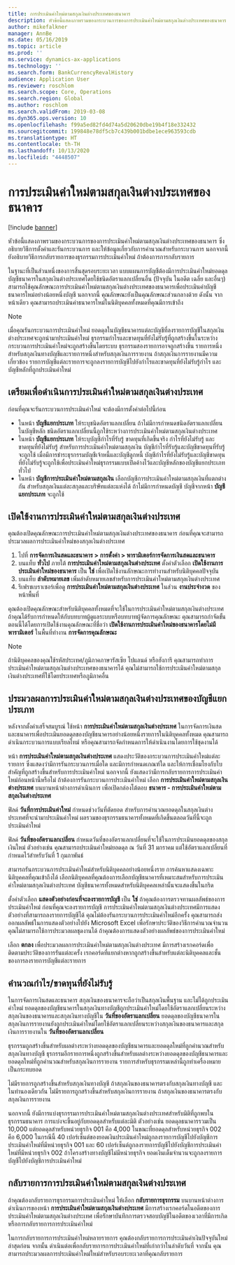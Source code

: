 ```yaml
---
title: การประเมินค่าใหม่ตามสกุลเงินต่างประเทศของธนาคาร
description: หัวข้อนี้แสดงภาพรวมของกระบวนการของการประเมินค่าใหม่ตามสกุลเงินต่างประเทศของธนาคาร ซึ่งประกอบด้วยข้อมูลเกี่ยวกับการตั้งค่า การรันกระบวนการ การคำนวณสำหรับกระบวนการ และการกลับรายการของธุรกรรมการประเมินค่าสินค้าคงคลังใหม่
author: mikefalkner
manager: AnnBe
ms.date: 05/16/2019
ms.topic: article
ms.prod: ''
ms.service: dynamics-ax-applications
ms.technology: ''
ms.search.form: BankCurrencyRevalHistory
audience: Application User
ms.reviewer: roschlom
ms.search.scope: Core, Operations
ms.search.region: Global
ms.author: roschlom
ms.search.validFrom: 2019-03-08
ms.dyn365.ops.version: 10
ms.openlocfilehash: f99a5ed82fd4d74a5d20620dbe19b4f18e332432
ms.sourcegitcommit: 199848e78df5cb7c439b001bdbe1ece963593cdb
ms.translationtype: HT
ms.contentlocale: th-TH
ms.lasthandoff: 10/13/2020
ms.locfileid: "4448507"
---
```

# <a name="bank-foreign-currency-revaluation"></a>การประเมินค่าใหม่ตามสกุลเงินต่างประเทศของธนาคาร

[!include [banner](../includes/banner.md)]


หัวข้อนี้แสดงภาพรวมของกระบวนการของการประเมินค่าใหม่ตามสกุลเงินต่างประเทศของธนาคาร ซึ่งอธิบายวิธีการตั้งค่าและรันกระบวนการ และให้ข้อมูลเกี่ยวกับการคำนวณสำหรับกระบวนการ นอกจากนี้ ยังอธิบายวิธีการกลับรายการของธุรกรรมการประเมินค่าใหม่ ถ้าต้องการการกลับรายการ

ในฐานะที่เป็นส่วนหนึ่งของการสิ้นสุดรอบระยะเวลา แบบแผนการบัญชีต้องมีการประเมินค่าใหม่ยอดดุลบัญชีธนาคารในสกุลเงินต่างประเทศโดยใช้ชนิดอัตราแลกเปลี่ยนอื่น (ปัจจุบัน ในอดีต เฉลี่ย และอื่นๆ) สามารถใช้คุณลักษณะการประเมินค่าใหม่ตามสกุลเงินต่างประเทศของธนาคารเพื่อประเมินค่าบัญชีธนาคารใหม่อย่างน้อยหนึ่งบัญชี นอกจากนี้ คุณลักษณะยังเป็นคุณลักษณะส่วนกลางด้วย ดังนั้น จากหน้าเดียว คุณสามารถประเมินค่าธนาคารใหม่ในนิติบุคคลทั้งหมดที่คุณมีการเข้าถึง

> [!NOTE]
> เมื่อคุณรันกระบวนการประเมินค่าใหม่ ยอดดุลในบัญชีธนาคารแต่ละบัญชีที่ลงรายการบัญชีในสกุลเงินต่างประเทศจะถูกนำมาประเมินค่าใหม่ ธุรกรรมกำไรและขาดทุนที่ยังไม่รับรู้ที่ถูกสร้างขึ้นในระหว่างกระบวนการประเมินค่าใหม่จะถูกสร้างขึ้นโดยระบบ ธุรกรรมสองรายการอาจถูกสร้างขึ้น รายการหนึ่งสำหรับสกุลเงินทางบัญชีและรายการหนึ่งสำหรับสกุลเงินการรายงาน ถ้าสกุลเงินการรายงานมีความเกี่ยวข้อง รายการบัญชีแต่ละรายการจะถูกลงรายการบัญชีไปยังกำไรและขาดทุนที่ยังไม่รับรู้กำไร และบัญชีหลักที่ถูกประเมินค่าใหม่

## <a name="prepare-to-run-foreign-currency-revaluation"></a>เตรียมเพื่อดำเนินการประเมินค่าใหม่ตามสกุลเงินต่างประเทศ

ก่อนที่คุณจะรันกระบวนการประเมินค่าใหม่ จะต้องมีการตั้งค่าต่อไปนี้ก่อน

- ในหน้า **บัญชีแยกประเภท** ให้ระบุชนิดอัตราแลกเปลี่ยน ถ้าไม่มีการกำหนดชนิดอัตราแลกเปลี่ยนในบัญชีหลัก ชนิดอัตราแลกเปลี่ยนนี้ถูกใช้ระหว่างการประเมินค่าใหม่ตามสกุลเงินต่างประเทศ
- ในหน้า **บัญชีแยกประเภท** ให้ระบุบัญชีกำไรที่รับรู้ ขาดทุนที่เกิดขึ้นจริง กำไรที่ยังไม่รับรู้ และขาดทุนที่ยังไม่รับรู้ สำหรับการประเมินค่าใหม่ตามสกุลเงิน บัญชีกำไรที่รับรู้และบัญชีขาดทุนที่รับรู้จะถูกใช้ เมื่อมีการชำระธุรกรรมบัญชีเจ้าหนี้และบัญชีลูกหนี้ บัญชีกำไรที่ยังไม่รับรู้และบัญชีขาดทุนที่ยังไม่รับรู้จะถูกใช้เพื่อประเมินค่าใหม่ธุรกรรมแบบเปิดค้างไว้และบัญชีหลักของบัญชีแยกประเภททั่วไป
- ในหน้า **บัญชีการประเมินค่าใหม่ตามสกุลเงิน** เลือกบัญชีการประเมินค่าใหม่ตามสกุลเงินที่แตกต่างกัน สำหรับสกุลเงินแต่ละสกุลและบริษัทแต่ละแห่งได้ ถ้าไม่มีการกำหนดบัญชี บัญชีจากหน้า **บัญชีแยกประเภท** จะถูกใช้

## <a name="enable-foreign-currency-revaluation"></a>เปิดใช้งานการประเมินค่าใหม่ตามสกุลเงินต่างประเทศ

คุณต้องเปิดคุณลักษณะการประเมินค่าใหม่ตามสกุลเงินต่างประเทศของธนาคาร ก่อนที่คุณจะสามารถประมวลผลการประเมินค่าใหม่ของสกุลเงินต่างประเทศ

1. ไปที่ **การจัดการเงินสดและธนาคาร \> การตั้งค่า \> พารามิเตอร์การจัดการเงินสดและธนาคาร**
2. บนแท็บ **ทั่วไป** ภายใต้ **การประเมินค่าใหม่ตามสกุลเงินต่างประเทศ** ตั้งค่าตัวเลือก **เปิดใช้งานการประเมินค่าใหม่ของธนาคาร** เป็น **ใช่** เพื่อเปิดใช้งานลักษณะการทำงานสำหรับนิติบุคคลปัจจุบัน 
3. บนแท็บ **ลำดับหมายเลข** เพิ่มลำดับหมายเลขสำหรับการประเมินค่าใหม่ตามสกุลเงินต่างประเทศ
4. รีเฟรชเบราเซอร์เพื่อดู **การประเมินค่าใหม่ตามสกุลเงินต่างประเทศ** ในส่วน **งานประจำงวด** ของหน้าพื้นที่

คุณต้องเปิดคุณลักษณะสำหรับนิติบุคคลทั้งหมดที่จะใช้ในการประเมินค่าใหม่ตามสกุลเงินต่างประเทศ ถ้าคุณได้รับการกำหนดให้กับบทบาทผู้ดูแลระบบหรือบทบาทผู้จัดการคุณลักษณะ คุณสามารถกำจัดขั้นตอนนี้ได้โดยการเปิดใช้งานคุณลักษณะที่ชื่อว่า **เปิดใช้งานการประเมินค่าใหม่ของธนาคารโดยไม่มีพารามิเตอร์** ในพื้นที่ทำงาน **การจัดการคุณลักษณะ**

> [!NOTE]
> ถ้านิติบุคคลของคุณใช้รหัสประเทศ/ภูมิภาคภาษารัสเซีย โปแลนด์ หรือฮังการี คุณสามารถทำการประเมินค่าใหม่ตามสกุลเงินต่างประเทศของธนาคารได้ คุณไม่สามารถใช้การประเมินค่าใหม่ตามสกุลเงินต่างประเทศที่ใช้โดยประเทศหรือภูมิภาคอื่น

## <a name="process-foreign-currency-revaluation"></a>ประมวลผลการประเมินค่าใหม่ตามสกุลเงินต่างประเทศของบัญชีแยกประเภท

หลังจากตั้งค่าเสร็จสมบูรณ์ ใช้หน้า **การประเมินค่าใหม่ตามสกุลเงินต่างประเทศ** ในการจัดการเงินสดและธนาคารเพื่อประเมินยอดดุลของบัญชีธนาคารอย่างน้อยหนึ่งรายการในนิติบุคคลทั้งหมด คุณสามารถดำเนินกระบวนการแบบเรียลไทม์ หรือคุณสามารถจัดกำหนดการให้ดำเนินงานโดยการใช้ชุดงานได้

หน้า **การประเมินค่าใหม่ตามสกุลเงินต่างประเทศ** แสดงประวัติของกระบวนการประเมินค่าใหม่แต่ละรายการ ซึ่งแสดงว่ามีการรันกระบวนการเมื่อใด และมีการกำหนดเกณฑ์ใด และให้การเชื่อมโยงกับใบสำคัญที่ถูกสร้างขึ้นสำหรับการประเมินค่าใหม่ นอกจากนี้ ยังแสดงว่ามีการกลับรายการการประเมินค่าใหม่ก่อนหน้านี้หรือไม่ ถ้าต้องการรันกระบวนการประเมินค่าใหม่ เลือก **การประเมินค่าใหม่ตามสกุลเงินต่างประเทศ** บนบานหน้าต่างการดำเนินการ เพื่อเปิดกล่องโต้ตอบ **ธนาคาร - การประเมินค่าใหม่ตามสกุลเงินต่างประเทศ**

ฟิลด์ **วันที่การประเมินค่าใหม่** กำหนดช่วงวันที่ตัดยอด สำหรับการคำนวณยอดดุลในสกุลเงินต่างประเทศที่จะนำมาประเมินค่าใหม่ ผลรวมของธุรกรรมธนาคารทั้งหมดที่เกิดขึ้นตลอดวันที่นี้จะถูกประเมินค่าใหม่

ฟิลด์ **วันที่ของอัตราแลกเปลี่ยน** กำหนดวันที่ของอัตราแลกเปลี่ยนที่จะใช้ในการประเมินยอดดุลของสกุลเงินใหม่ ตัวอย่างเช่น คุณสามารถประเมินค่าใหม่ยอดดุล ณ วันที่ 31 มกราคม แต่ใช้อัตราแลกเปลี่ยนที่กำหนดไว้สำหรับวันที่ 1 กุมภาพันธ์

สามารถรันกระบวนการประเมินค่าใหม่สำหรับนิติบุคคลอย่างน้อยหนึ่งราย การค้นหาแสดงเฉพาะนิติบุคคลที่คุณเข้าถึงได้ เลือกนิติบุคคลที่คุณต้องการเลือกบัญชีธนาคารที่เหมาะสมสำหรับการประเมินค่าใหม่ตามสกุลเงินต่างประเทศ บัญชีธนาคารทั้งหมดสำหรับนิติบุคคลเหล่านั้นจะแสดงขึ้นในกริด

ตั้งค่าตัวเลือก **แสดงตัวอย่างก่อนที่จะลงรายการบัญชี** เป็น **ใช่** ถ้าคุณต้องการตรวจทานผลลัพธ์ของการประเมินค่าใหม่ ก่อนที่คุณจะลงรายการบัญชี การประเมินค่าใหม่ตามสกุลเงินต่างประเทศมีการแสดงตัวอย่างที่สามารถลงรายการบัญชีได้ คุณไม่ต้องรันกระบวนการประเมินค่าใหม่อีกครั้ง คุณสามารถส่งออกผลลัพธ์ในการแสดงตัวอย่างไปยัง Microsoft Excel เพื่อรักษาประวัติของวิธีการคำนวณจำนวน คุณไม่สามารถใช้การประมวลผลชุดงานได้ ถ้าคุณต้องการแสดงตัวอย่างผลลัพธ์ของการประเมินค่าใหม่

เลือก **ตกลง** เพื่อประมวลผลการประเมินค่าใหม่ตามสกุลเงินต่างประเทศ มีการสร้างเรกคอร์ดเพื่อติดตามประวัติของการรันแต่ละครั้ง เรกคอร์ดที่แยกต่างหากถูกสร้างขึ้นสำหรับแต่ละนิติบุคคลและชั้นของการลงรายการบัญชีแต่ละรายการ

## <a name="calculate-unrealized-gainloss"></a>คำนวณกำไร/ขาดทุนที่ยังไม่รับรู้

ในการจัดการเงินสดและธนาคาร สกุลเงินของธนาคารจะถือว่าเป็นสกุลเงินพื้นฐาน และไม่ได้ถูกประเมินค่าใหม่ ยอดดุลของบัญชีธนาคารในสกุลเงินทางบัญชีถูกประเมินค่าใหม่โดยใช้อัตราแลกเปลี่ยนระหว่างสกุลเงินของธนาคารและสกุลเงินทางบัญชีใน **วันที่ของอัตราแลกเปลี่ยน** ยอดดุลของบัญชีธนาคารในสกุลเงินการรายงานยังถูกประเมินค่าใหม่โดยใช้อัตราแลกเปลี่ยนระหว่างสกุลเงินของธนาคารและสกุลเงินการรายงานใน **วันที่ของอัตราแลกเปลี่ยน**

ธุรกรรมถูกสร้างขึ้นสำหรับผลต่างระหว่างยอดดุลของบัญชีธนาคารและยอดดุลใหม่ที่ถูกคำนวณสำหรับสกุลเงินทางบัญชี ธุรกรรมอีกรายการหนึ่งถูกสร้างขึ้นสำหรับผลต่างระหว่างยอดดุลของบัญชีธนาคารและยอดดุลใหม่ที่ถูกคำนวณสำหรับสกุลเงินการรายงาน รายการสำหรับธุรกรรมเหล่านี้ถูกทำเครื่องหมายเป็นกระทบยอด 

ไม่มีรายการถูกสร้างขึ้นสำหรับสกุลเงินทางบัญชี ถ้าสกุลเงินของธนาคารตรงกับสกุลเงินทางบัญชี และในทำนองเดียวกัน ไม่มีรายการถูกสร้างขึ้นสำหรับสกุลเงินการรายงาน ถ้าสกุลเงินของธนาคารตรงกับสกุลเงินการรายงาน

นอกจากนี้ ยังมีการแบ่งธุรกรรมการประเมินค่าใหม่ตามสกุลเงินต่างประเทศสำหรับมิติที่ถูกพบในธุรกรรมธนาคาร การแบ่งจะขึ้นอยู่กับยอดดุลสำหรับแต่ละมิติ ตัวอย่างเช่น ยอดดุลธนาคารรวมเป็น 10,000 แต่ยอดดุลสำหรับหน่วยธุรกิจ 001 คือ 4,000 ในขณะที่ยอดดุลสำหรับหน่วยธุรกิจ 002 คือ 6,000 ในกรณีนี้ 40 เปอร์เซ็นต์ของยอดเงินประเมินค่าใหม่ถูกลงรายการบัญชีไปยังบัญชีการประเมินค่าใหม่ที่มีหน่วยธุรกิจ 001 และ 60 เปอร์เซ็นต์ถูกลงรายการบัญชีไปยังบัญชีการประเมินค่าใหม่ที่มีหน่วยธุรกิจ 002 ถ้าโครงสร้างทางบัญชีไม่มีหน่วยธุรกิจ ยอดเงินเต็มจำนวนจะถูกลงรายการบัญชีไปยังบัญชีการประเมินค่าใหม่

## <a name="reverse-foreign-currency-revaluation"></a>กลับรายการการประเมินค่าใหม่ตามสกุลเงินต่างประเทศ

ถ้าคุณต้องกลับรายการธุรกรรมการประเมินค่าใหม่ ให้เลือก **กลับรายการธุรกรรม** บนบานหน้าต่างการดำเนินการของหน้า **การประเมินค่าใหม่ตามสกุลเงินต่างประเทศ** มีการสร้างเรกคอร์ดในอดีตของการประเมินค่าใหม่ตามสกุลเงินต่างประเทศ เพื่อรักษาบันทึกการตรวจสอบบัญชีในอดีตของเวลาที่มีการเกิดหรือการกลับรายการการประเมินค่าใหม่

ในการกลับรายการการประเมินค่าใหม่หลายรายการ คุณต้องกลับรายการการประเมินค่าเงินปัจจุบันใหม่ล่าสุดก่อน จากนั้น ดำเนินต่อเพื่อกลับรายการการประเมินค่าใหม่ที่เก่ากว่าในลำดับวันที่ จากนั้น คุณสามารถประมวลผลการประเมินค่าใหม่ใหม่สำหรับรอบระยะเวลาที่คุณกลับรายการ
